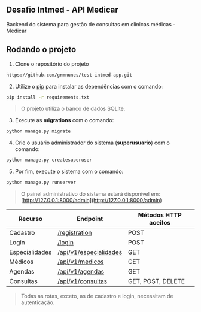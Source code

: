 ## Desafio Intmed - API Medicar
Backend do sistema para gestão de consultas em clínicas médicas - Medicar

## Rodando o projeto

1. Clone o repositório do projeto

```bash
https://github.com/grmnunes/test-intmed-app.git
```

2. Utilize o [pip](https://pip.pypa.io/en/stable/) para instalar as dependências com o comando: 
```bash
pip install -r requirements.txt
```
> O projeto utiliza o banco de dados SQLite.

3. Execute as **migrations** com o comando: 

```bash
python manage.py migrate
```

4. Crie o usuário administrador do sistema (**superusuario**) com o comando: 

```bash
python manage.py createsuperuser
```

5. Por fim, execute o sistema com o comando: 

```bash
python manage.py runserver
```
> O painel administrativo do sistema estará disponível em: [http://127.0.0.1:8000/admin](http://127.0.0.1:8000/admin)


Recurso   | Endpoint | Métodos HTTP aceitos
--------- | ---------|-----------
Cadastro | [/registration](http://127.0.0.1:8000/rest-auth/registration/)| POST
Login | [/login](http://127.0.0.1:8000/rest-auth/login/)|POST
Especialidades| [/api/v1/especialidades](http://127.0.0.1:8000/api/v1/especialidades)| GET
Médicos| [/api/v1/medicos](http://127.0.0.1:8000/api/v1/medicos)|GET
Agendas| [/api/v1/agendas](http://127.0.0.1:8000/api/v1/medicos)|GET
Consultas| [/api/v1/consultas](http://127.0.0.1:8000/api/v1/consultas)|GET, POST, DELETE

> Todas as rotas, exceto, as de cadastro e login, necessitam de autenticação.
